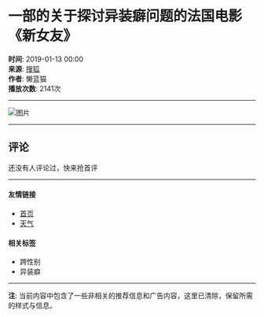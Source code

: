 # 一部的关于探讨异装癖问题的法国电影《新女友》

**时间**: 2019-01-13 00:00  
**来源**: [搜狐](https://m.sohu.com/?spm=smwp.vd-land.fx.2.1732243603526ctpM34l)  
**作者**: 懒蓝猫  
**播放次数**: 2141次  

---

![图片](//img.mp.sohu.com/upload/20180326/8c9099dba7cf4248b131fb619680df7a)

---

## 评论

还没有人评论过，快来抢首评

---

#### 友情链接

- [首页](https://m.sohu.com/?spm=smwp.vd-land.fx.2.1732243603526ctpM34l)
- [天气](//weather.sohu.com)

#### 相关标签

- 跨性别
- 异装癖

---

**注**: 当前内容中包含了一些非相关的推荐信息和广告内容，这里已清除，保留所需的样式与信息。